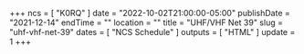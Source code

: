 +++
ncs = [ "K0RQ" ]
date = "2022-10-02T21:00:00-05:00"
publishDate = "2021-12-14"
endTime = ""
location = ""
title = "UHF/VHF Net 39"
slug = "uhf-vhf-net-39"
dates = [ "NCS Schedule" ]
outputs = [ "HTML" ]
update = 1
+++
